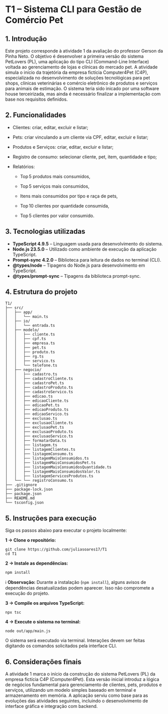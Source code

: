 # T1 – Sistema CLI para Gestão de Comércio Pet

## 1. Introdução

Este projeto corresponde à atividade 1 da avaliação do professor Gerson da Pinha Neto. O objetivo é desenvolver a primeira versão do sistema PetLovers (PL), uma aplicação do tipo CLI (Command-Line Interface) voltada ao gerenciamento de lojas e clínicas do mercado pet.
A atividade simula o início da trajetória da empresa fictícia Computer4Pet (C4P), especializada no desenvolvimento de soluções tecnológicas para pet shops, clínicas veterinárias e comércio eletrônico de produtos e serviços para animais de estimação. O sistema teria sido inicado por uma software house terceirizada, mas ainda é necessário finalizar a implementação com base nos requisitos definidos.

## 2. Funcionalidades
- Clientes: criar, editar, excluir e listar;

- Pets: criar vinculando a um cliente via CPF, editar, excluir e listar;

- Produtos e Serviços: criar, editar, excluir e listar;

- Registro de consumo: selecionar cliente, pet, item, quantidade e tipo;

- Relatórios:

  - Top 5 produtos mais consumidos,

  - Top 5 serviços mais consumidos,

  - Itens mais consumidos por tipo e raça de pets,

  - Top 10 clientes por quantidade consumida,

  - Top 5 clientes por valor consumido.

## 3. Tecnologias utilizadas

- **TypeScript 4.9.5** – Linguagem usada para desenvolvimento do sistema.
- **Node.js 23.5.0** – Utilizado como ambiente de execução da aplicação TypeScript.
- **Prompt-sync 4.2.0** – Biblioteca para leitura de dados no terminal (CLI).
- **@types/node** – Tipagens do Node.js para desenvolvimento em TypeScript.
- **@types/prompt-sync** – Tipagens da biblioteca prompt-sync.

## 4. Estrutura do projeto

```
T1/
├── src/
│   ├── app/
│   │   └── main.ts
│   ├── io/
│   │   └── entrada.ts
│   ├── modelo/
│   │   ├── cliente.ts
│   │   ├── cpf.ts
│   │   ├── empresa.ts
│   │   ├── pet.ts
│   │   ├── produto.ts
│   │   ├── rg.ts
│   │   ├── servico.ts
│   │   └── telefone.ts
│   ├── negocio/
│   │   ├── cadastro.ts
│   │   ├── cadastroCliente.ts
│   │   ├── cadastroPet.ts
│   │   ├── cadastroProduto.ts
│   │   ├── cadastroServico.ts
│   │   ├── edicao.ts
│   │   ├── edicaoCliente.ts
│   │   ├── edicaoPet.ts
│   │   ├── edicaoProduto.ts
│   │   ├── edicaoServico.ts
│   │   ├── exclusao.ts
│   │   ├── exclusaoCliente.ts
│   │   ├── exclusaoPet.ts
│   │   ├── exclusaoProduto.ts
│   │   ├── exclusaoServico.ts
│   │   ├── formatarData.ts
│   │   ├── listagem.ts
│   │   ├── listagemClientes.ts
│   │   ├── listagemConsumo.ts
│   │   ├── listagemMaisConsumidos.ts
│   │   ├── listagemMaisConsumidosPet.ts
│   │   ├── listagemMaisConsumidosQuantidade.ts
│   │   ├── listagemMaisConsumidosValor.ts
│   │   ├── listagemServicosProdutos.ts
│   └── └── registroConsumo.ts
├── .gitignore
├── package-lock.json
├── package.json
├── README.md
└── tsconfig.json

```

## 5. Instruções para execução
Siga os passos abaixo para executar o projeto localmente:

**1 -> Clone o repositório:**

```
git clone https://github.com/juliasoares17/T1
cd T1
```

**2 -> Instale as dependências:**

```
npm install
```

ℹ️ **Observação:** Durante a instalação (`npm install`), alguns avisos de dependências desatualizadas podem aparecer. Isso não compromete a execução do projeto.

**3 -> Compile os arquivos TypeScript:**

```
npx tsc
```

**4 -> Execute o sistema no terminal:**

```
node out/app/main.js
```

O sistema será executado via terminal. Interações devem ser feitas digitando os comandos solicitados pela interface CLI.

## 6. Considerações finais
A atividade 1 marca o início da construção do sistema PetLovers (PL) da empresa fictícia C4P (Computer4Pet). Esta versão inicial introduz a lógica de negócios fundamental para gerenciamento de clientes, pets, produtos e serviços, utilizando um modelo simples baseado em terminal e armazenamento em memória. A aplicação serviu como base para as evoluções das atividades seguintes, incluindo o desenvolvimento de interface gráfica e integração com backend.
